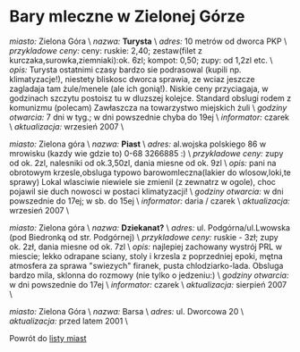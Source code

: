 # Bary mleczne w Zielonej Górze




*miasto:*  Zielona Góra    \\
*nazwa:*  **Turysta**   \\
*adres:*  10 metrów od dworca PKP   \\
*przykladowe ceny:*  ceny: ruskie: 2,40; zestaw(filet z kurczaka,surowka,ziemniaki):ok. 6zl; kompot: 0,50; zupy: od 1,2zl etc.  \\
*opis:*  Turysta ostatnimi czasy bardzo sie podrasowal (kupili np. klimatyzacje!), niestety bliskosc dworca sprawia, ze wciaz jeszcze zagladaja tam żule/menele (ale ich gonią!). Niskie ceny przyciagaja, w godzinach szczytu postoisz tu w dluzszej kolejce. Standard obslugi rodem z komunizmu (polecam) Zawłaszcza na towarzystwo miejskich żuli \\
*godziny otwarcia:*  7 dni w tyg.; w dni powszednie chyba do 19ej   \\
*informator:*  czarek  \\
*aktualizacja:* wrzesień 2007 \\





*miasto:*  Zielona góra    \\
*nazwa:*  **Piast**   \\
*adres:*  al.wojska polskiego 86   w mrowisku (kazdy wie gdzie to)   0-68 3266885   :)   \\
*przykladowe ceny:*  zupy od ok. 2zl, nalesniki od ok.3,50zl, dania miesne od ok. 9zl \\
*opis:*  pani na obrotowym krzesle,obsluga typowo barowomleczna(lakier do wlosow,loki,te sprawy) Lokal wlasciwie niewiele sie zmienil (z zewnatrz w ogole), choc pojawil sie duch nowosci w postaci klimatyzacji!   \\
*godziny otwarcia:*  w dni powszednie do 17ej; w sb. do 15ej   \\
*informator:*  daria / czarek  \\
*aktualizacja:*  wrzesień 2007   \\


*miasto:*  Zielona góra    \\
*nazwa:*  **Dziekanat?**   \\
*adres:*  ul. Podgórna/ul.Lwowska (pod Biedronką od str. Podgórnej)   \\
*przykladowe ceny:*  ruskie - 3zł; zupy ok. 2zł, dania miesne od ok. 7zl   \\
*opis:*  najlepiej zachowany wystrój PRL w miescie; lekko odrapane sciany, stoly i krzesla z poprzedniej epoki, mętna atmosfera za sprawa "swiezych" firanek, pusta chlodziarko-lada. Obsluga bardzo mila, sklonna do rozmowy (nie tylko o jedzeniu:)   \\
*godziny otwarcia:*  w dni powszednie do 17ej    \\
*informator:*  czarek   \\
*aktualizacja:*  sierpień 2007  \\






*miasto:*  Zielona Góra    \\
*nazwa:*  Barsa   \\
*adres:*  ul. Dworcowa 20   \\
*aktualizacja:* przed latem 2001 \\






Powrót do [listy miast](/bary_mleczne)


